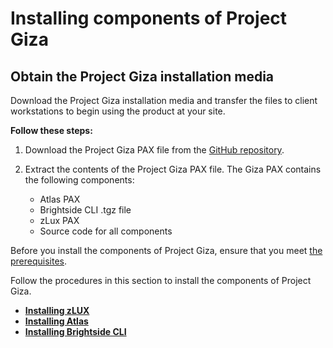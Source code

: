 # Installing components of Project Giza

## Obtain the Project Giza installation media
Download the Project Giza installation media and transfer the files to client workstations to begin using the product at your site.

**Follow these steps:**

1. Download the Project Giza PAX file from the [GitHub repository](https://github.com/gizafoundation/Downloads/releases).

2. Extract the contents of the Project Giza PAX file. The Giza PAX contains the following components:
    - Atlas PAX
    - Brightside CLI .tgz file
    - zLux PAX
    - Source code for all components

Before you install the components of Project Giza, ensure that you meet [the prerequisites](planinstall.md).

Follow the procedures in this section to install the components of Project Giza.

-   **[Installing zLUX](../topics/installvirtualdesktop.md)**
-   **[Installing Atlas](../topics/atlas-install.md)**
-   **[Installing Brightside CLI](../topics/cli-installcli.md)**
